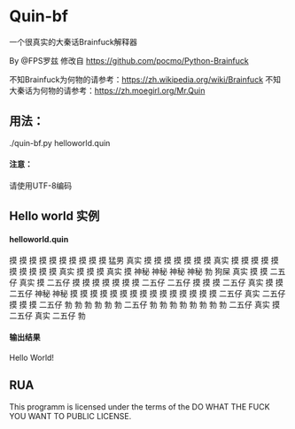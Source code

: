 # Quin-bf
一个很真实的大秦话Brainfuck解释器

By @FPS罗兹 修改自 https://github.com/pocmo/Python-Brainfuck

不知Brainfuck为何物的请参考：https://zh.wikipedia.org/wiki/Brainfuck
不知大秦话为何物的请参考：https://zh.moegirl.org/Mr.Quin

## 用法：
./quin-bf.py helloworld.quin
#### 注意：
请使用UTF-8编码

## Hello world 实例
#### helloworld.quin
摸 摸 摸 摸 摸 摸 摸 摸 摸 摸 猛男 真实 摸 摸 摸 摸 摸 摸 摸 真实 摸 摸 摸 摸 摸 摸 摸 摸 摸 摸 真实 摸 摸 摸 真实 摸 神秘 神秘 神秘 神秘 勃 狗屎
真实 摸 摸 二五仔 真实 摸 二五仔 摸 摸 摸 摸 摸 摸 摸 二五仔 二五仔 摸 摸 摸 二五仔 真实 摸 摸 二五仔 神秘 神秘 摸 摸 摸 摸 摸 摸 摸 摸 摸 摸 摸 摸 摸 摸 摸 二五仔 
真实 二五仔 摸 摸 摸 二五仔 勃 勃 勃 勃 勃 勃 二五仔 勃 勃 勃 勃 勃 勃 勃 勃 二五仔 真实 摸 二五仔 真实 二五仔 勃 

#### 输出结果
Hello World!

## RUA

This programm is licensed under the terms of the
DO WHAT THE FUCK YOU WANT TO PUBLIC LICENSE.